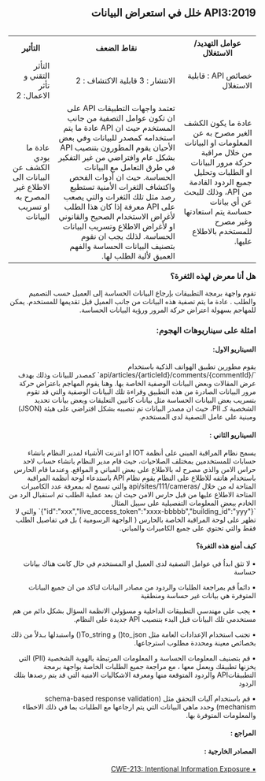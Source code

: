 <h2 dir='rtl' align='right'> API3:2019 خلل في استعراض البيانات  </h2>

<table dir='rtl' align="right">
  <tr>
    <th>عوامل التهديد/ الاستغلال  </th>
    <th> نقاط الضعف </th>
    <th> التأثير </th>
    <tr>
    <td> خصائص API : قابلية الاستغلال </td>
    <td> الانتشار : 3 قابلية الاكتشاف : 2  </td>
    <td> التأثر التقني و تأثر الاعمال: 2 </td>
  </tr> 
     <td> عادة ما يكون الكشف الغير مصرح به عن المعلومات او البيانات من خلال مراقبة حركة مرور البيانات او الطلبات وتحليل جميع الردود القادمة من API، وذلك للبحث عن أي بيانات حساسة يتم استعادتها وغير مصرح للمستخدم بالاطلاع عليها.  </td>
    <td>  تعتمد واجهات التطبيقات API على ان تكون عوامل التصفية من جانب المستخدم حيث ان API عادة ما يتم استخدامه كمصدر للبيانات وفي بعض الأحيان يقوم المطورون بتنصيب API بشكل عام وافتراضي من غير التفكير في طرق التعامل مع البيانات الحساسة. حيث ان أدوات الفحص واكتشاف الثغرات الأمنية تستطيع رصد مثل تلك الثغرات والتي يصعب على API معرفة إذا كان هذا الطلب لأغراض الاستخدام الصحيح والقانوني او لأغراض الاطلاع وتسريب البيانات الحساسة. لذلك يجب ان نقوم بتصنيف البيانات الحساسة والفهم العميق لألية الطلب لها. </td>
    <td> عادة ما يودي الكشف عن البيانات الى الاطلاع غير المصرح به او تسريب البيانات</td>    
  </tr>
  </table>        



<h3 dir='rtl' align='right'>هل أنا معرض لهذه الثغرة؟</h3>

<p dir='rtl' align='right'> تقوم واجهة برمجة التطبيقات  بإرجاع البيانات الحساسة إلى العميل حسب التصميم والطلب . عادة ما يتم تصفية هذه البيانات من جانب العميل قبل تقديمها للمستخدم. يمكن للمهاجم بسهولة اعتراض حركة المرور ورؤية البيانات الحساسة.


<h3 dir='rtl' align='right'> امثلة على سيناريوهات الهجوم: </h3>

<h4 dir='rtl' align='right'>السيناريو الاول: </h4>

<p dir='rtl' align='right'> يقوم مطورين تطبيق الهواتف الذكية باستخدام `/api/articles/{articleId}/comments/{commentId}` كمصدر للبيانات وذلك بهدف عرض المقالات وبعض البيانات الوصفية الخاصة بها. وهنا يقوم المهاجم باعتراض حركة مرور البيانات الصادرة من هذه التطبيق وقراءة تلك البيانات الوصفية والتي قد تقوم بتسريب بعض البيانات الحساسة مثل بيانات كاتبين التعليقات وبعض بيانات تحديد الشخصية كـ PII، حيث ان مصدر البيانات تم تنصيبه بشكل افتراضي على هيئة (JSON) ومبنية على عامل التصفية لدى المستخدم.

<h4 dir='rtl' align='right'>السيناريو الثاني : </h4>
<p dir='rtl' align='right'> يسمح نظام المراقبة المبني على أنظمة IOT او انترنت الأشياء لمدير النظام بانشاء حسابات  للمستخدمين بمختلف الصلاحيات، حيث قام مدير النظام بانشاء حساب لاحد حراس الامن والذي مصرح له بالاطلاع على بعض المباني و المواقع. وعندما قام الحارس باستخدام هاتفه للاطلاع على النظام يقوم نظام API باستدعاء لوحة أنظمة المراقبة المتاحة له من خلال /api/sites/111/cameras والتي تسمح له بمعرفة عدد الكاميرات المتاحة الاطلاع عليها من قبل حارس الامن حيث ان بعد عملية الطلب تم استقبال الرد من الخادم ببعض المعلومات التفصيلية على سبيل المثال `{"id":"xxx","live_access_token":"xxxx-bbbbb","building_id":"yyy"}`  والتي لا تظهر على لوحة المراقبة الخاصة بالحارس ( الواجهة الرسومية ) بل في تفاصيل الطلب فقط والتي تحتوي على جميع الكاميرات والمباني.

<h4 dir='rtl' align='right'>كيف أمنع هذه الثغرة؟ </h4>

<p dir='rtl' align='right'>▪️ لا تثق ابداُ في عوامل التصفية لدى العميل او المستخدم في حال كانت هناك بيانات حساسة
<p dir='rtl' align='right'>▪️ دائماً قم بمراجعة الطلبات والردود من مصادر البيانات لتاكد من ان جميع البيانات المتوفرة هي بيانات غير حساسة ومنطقية
<p dir='rtl' align='right'>▪️ يجب على مهندسي التطبيقات الداخلية و مسؤولي الانظمة السؤال بشكل دائم من هم مستخدمي تلك البيانات قبل البدء بتنصيب API جديدة على النظام.
<p dir='rtl' align='right'>▪️ تجنب استخدام الإعدادات العامة مثل to_json() و To_string() واستبدلها بـدلاً من ذلك بخصائص معينة ومحددة مطلوب استرجاعها. 
<p dir='rtl' align='right'>▪️  قم بتصنيف المعلومات الحساسة و المعلومات المرتبطة بالهوية الشخصية (PII) التي يخزنها تطبيقك ويعمل معها ، مع مراجعة جميع الطلبات الخاصة بواجهة برمجة التطبيقاتAPI   والردود المتوقعة منها ومعرفة الاشكاليات الامنية التي قد يتم رصدها بتلك الردود  
<p dir='rtl' align='right'>▪️ قم باستخدام آليات التحقق مثل (schema-based response validation mechanism) وحدد ماهي البيانات التي يتم ارجاعها مع الطلبات بما في ذلك الاخطاء والمعلومات المتوفرة بها.


<h4 dir='rtl' align='right'>المراجع :  </h4>
<h4 dir='rtl' align='right'>المصادر الخارجية :   </h4>

[<p dir='rtl' align='right'>▪️ CWE-213: Intentional Information Exposure </p>](https://cwe.mitre.org/data/definitions/213.html)
